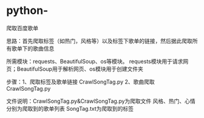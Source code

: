 # python-
爬取百度歌单


思路：首先爬取标签（如热门，风格等）以及标签下歌单的链接，然后据此爬取所有歌单下的歌曲信息


所需模块：requests、BeautifulSoup、os等模块。
  requests模块用于请求网页；BeautifulSoup用于解析网页、os模块用于创建文件夹

步骤：1、爬取标签及歌单链接 CrawlSongTag.py
     2、歌曲爬取 CrawlSongTag.py

文件说明：CrawlSongTag.py&CrawlSongTag.py为爬取文件 风格、热门、心情分别为爬取到的歌单列表  SongTag.txt为爬取到的标签
